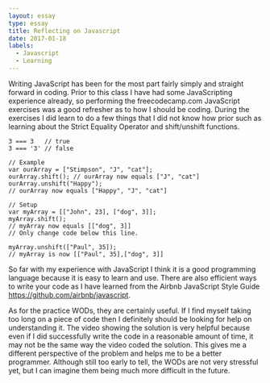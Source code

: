 ```yaml
---
layout: essay
type: essay
title: Reflecting on Javascript
date: 2017-01-18
labels:
  - Javascript
  - Learning
---
```

Writing JavaScript has been for the most part fairly simply and straight forward in coding. Prior to this
class I have had some JavaScripting experience already, so performing the freecodecamp.com JavaScript
exercises was a good refresher as to how I should be coding. During the exercises I did learn to do a few
things that I did not know how prior such as learning about the Strict Equality Operator and shift/unshift
functions.
```
3 === 3   // true
3 === '3' // false
```
```
// Example
var ourArray = ["Stimpson", "J", "cat"];
ourArray.shift(); // ourArray now equals ["J", "cat"]
ourArray.unshift("Happy"); 
// ourArray now equals ["Happy", "J", "cat"]

// Setup
var myArray = [["John", 23], ["dog", 3]];
myArray.shift();
// myArray now equals [["dog", 3]]
// Only change code below this line.

myArray.unshift(["Paul", 35]);
// myArray is now [["Paul", 35],["dog", 3]]
```
So far with my experience with JavaScript I think it is a good programming language because it is easy to
learn and use. There are also efficient ways to write your code as I have learned from the Airbnb JavaScript
Style Guide https://github.com/airbnb/javascript.

As for the practice WODs, they are certainly useful. If I find myself taking too long on a piece of code
then I definitely should be looking for help on understanding it. The video showing the solution is very
helpful because even if I did successfully write the code in a reasonable amount of time, it may not be
the same way the video coded the solution. This gives me a different perspective of the problem and helps
me to be a better programmer. Although still too early to tell, the WODs are not very stressful yet, but I
can imagine them being much more difficult in the future.
